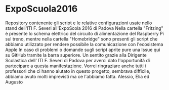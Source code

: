 # ExpoScuola2016
Repository contenente gli script e le relative configurazioni usate nello stand dell'ITI F. Severi all'ExpoScola 2016 di Padova
Nella cartella "Fritzing" è presente lo schema elettrico del circuito di
alimentazione del Raspberry Pi sul treno, mentre nella cartella "Homebridge"
sono presenti gli script che abbiamo utilizzato per rendere possibile la
comunicazione con l'ecosistema Apple
In caso di problemi o domande sugli script aprite pure una Issue qui su GitHub tramite la barra superiore.
Un sentito grazie alla Dirigente Scolastica dell' ITI F. Severi di Padova per averci dato l'opportunità di partecipare a questa manifestazione.
Vorrei ringraziare anche tutti i professori che ci hanno aiutato in questo progetto, sembrava difficile, abbiamo avuto molti imprevisti ma ce l'abbiamo fatta.
Alessio, Elia ed Augusto
